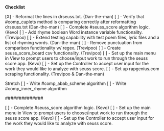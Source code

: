 **Checklist**

[X] - Reformat the lines in drseuss.txt. (Dan-the-man)
[ ] - Verify that #comp_cuplets method is comparing correctly after reformatting drseuss.txt (Dan-the-man)
[ ] - Complete #seuss_score algorithm logic. (Kevo)
[ ] - Add rhyme boolean Word instance variable functionality. (Trevipoo)
[ ] - Extend testing capability with test poem files, lyric files and a list of rhyming words. (Dan-the-man)
[ ] - Remove punctuation from comparison functionality w/ regex. (Trevipoo)
[ ] - Create seuss_score_board csv functionality. (Trevipoo)
[ ] - Set up the main menu in View to prompt users to choose/input work to run through the seuss score app. (Kevo)
[ ] - Set up the Controller to accept user input for the work they would like to analyze with seuss score.
[ ] - Set up rapgenius.com scraping functionality. (Trevipoo & Dan-the-man)


Stretch
[ ] - Write #comp_abab_scheme algorithm
[ ] - Write #comp_inner_rhyme algorithm



##############

[ ] - Complete #seuss_score algorithm logic. (Kevo)
[ ] - Set up the main menu in View to prompt users to choose/input work to run through the seuss score app. (Kevo)
[ ] - Set up the Controller to accept user input for the work they would like to analyze with seuss score.